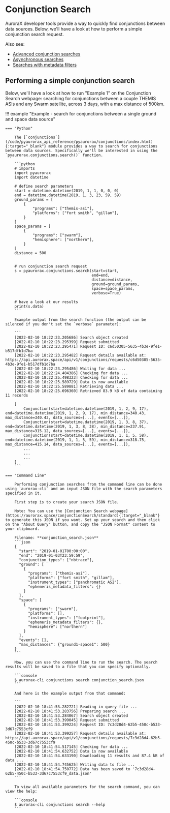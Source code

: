 # Conjunction Search

AuroraX developer tools provide a way to quickly find conjunctions between data sources. Below, we'll have a look at how to perform a simple conjunction search request.

Also see:

* [Advanced conjunction searches](/code/advanced_usage/advanced_conjunctions/)
* [Asynchronous searches](/code/advanced_usage/asynchronous_search/)
* [Searches with metadata filters](/code/advanced_usage/searches_with_metadata_filters/)

## Performing a simple conjunction search

Below, we'll have a look at how to run "Example 1" on the Conjunction Search webpage: searching for conjunctions between a couple THEMIS ASIs and any Swarm satellite, across 3 days, with a max distance of 500km.

!!! example "Example - search for conjunctions between a single ground and space data source"

    === "Python"

        The [`conjunctions`](/code/pyaurorax_api_reference/pyaurorax/conjunctions/index.html){:target="_blank"} module provides a way to search for conjunctions between data sources. Specifically we'll be interested in using the `pyaurorax.conjunctions.search()` function.

        ```python
        # imports
        import pyaurorax
        import datetime

        # define search parameters
        start = datetime.datetime(2019, 1, 1, 0, 0, 0)
        end = datetime.datetime(2019, 1, 3, 23, 59, 59)
        ground_params = [
            {
                "programs": ["themis-asi"],
                "platforms": ["fort smith", "gillam"],
            }
        ]
        space_params = [
            {
                "programs": ["swarm"],
                "hemisphere": ["northern"],
            }
        ]
        distance = 500


        # run conjunction search request
        s = pyaurorax.conjunctions.search(start=start,
                                          end=end,
                                          distance=distance,
                                          ground=ground_params,
                                          space=space_params,
                                          verbose=True)

        # have a look at our results
        print(s.data)
        ```

        Example output from the search function (the output can be silenced if you don't set the `verbose` parameter):

        ```
        [2022-02-10 18:22:23.205686] Search object created
        [2022-02-10 18:22:23.295399] Request submitted
        [2022-02-10 18:22:23.295471] Request ID: c6d50305-5635-4b3e-9fe1-b517dfb1d7ba
        [2022-02-10 18:22:23.295482] Request details available at: https://api.aurorax.space/api/v1/conjunctions/requests/c6d50305-5635-4b3e-9fe1-b517dfb1d7ba
        [2022-02-10 18:22:23.295486] Waiting for data ...
        [2022-02-10 18:22:24.404386] Checking for data ...
        [2022-02-10 18:22:25.498323] Checking for data ...
        [2022-02-10 18:22:25.589729] Data is now available
        [2022-02-10 18:22:25.589881] Retrieving data ...
        [2022-02-10 18:22:25.696360] Retrieved 83.9 kB of data containing 11 records

        [
            Conjunction(start=datetime.datetime(2019, 1, 2, 9, 17), end=datetime.datetime(2019, 1, 2, 9, 17), min_distance=340.43, max_distance=340.43, data_sources=[...], events=[...]), 
            Conjunction(start=datetime.datetime(2019, 1, 3, 8, 37), end=datetime.datetime(2019, 1, 3, 8, 38), min_distance=237.91, max_distance=315.12, data_sources=[...], events=[...]), 
            Conjunction(start=datetime.datetime(2019, 1, 1, 5, 58), end=datetime.datetime(2019, 1, 1, 5, 59), min_distance=318.75, max_distance=415.14, data_sources=[...], events=[...]),
            ...
            ...
            ...
        ]
        ```

    === "Command Line"

        Performing conjunction searches from the command line can be done using `aurorax-cli` and an input JSON file with the search parameters specified in it.

        First step is to create your search JSON file.

        Note: You can use the [Conjunction Search webpage](https://aurorax.space/conjunctionSearch/standard){:target="_blank"} to generate this JSON if you want. Set up your search and then click on the "About Query" button, and copy the "JSON Format" content to your clipboard.

        Filename: **conjunction_search.json**
        ```json
        {
          "start": "2019-01-01T00:00:00",
          "end": "2019-01-03T23:59:59",
          "conjunction_types": ["nbtrace"],
          "ground": [
            {
              "programs": ["themis-asi"],
              "platforms": ["fort smith", "gillam"],
              "instrument_types": ["panchromatic ASI"],
              "ephemeris_metadata_filters": {}
            }
          ],
          "space": [
            {
              "programs": ["swarm"],
              "platforms": [],
              "instrument_types": ["footprint"],
              "ephemeris_metadata_filters": {},
              "hemisphere": ["northern"]
            }
          ],
          "events": [],
          "max_distances": {"ground1-space1": 500}
        }
        ```

        Now, you can use the command line to run the search. The search results will be saved to a file that you can specify optionally.

        ```console
        $ aurorax-cli conjunctions search conjunction_search.json
        ```

        And here is the example output from that command:

        ```
        [2022-02-10 18:41:53.282721] Reading in query file ...
        [2022-02-10 18:41:53.283756] Preparing search ...
        [2022-02-10 18:41:53.284067] Search object created
        [2022-02-10 18:41:53.399045] Request submitted
        [2022-02-10 18:41:53.399224] Request ID: 7c3d28d4-62b5-450c-b533-3d67c7553cf9
        [2022-02-10 18:41:53.399257] Request details available at: https://api.aurorax.space/api/v1/conjunctions/requests/7c3d28d4-62b5-450c-b533-3d67c7553cf9
        [2022-02-10 18:41:54.517145] Checking for data ...
        [2022-02-10 18:41:54.632752] Data is now available
        [2022-02-10 18:41:54.633190] Downloading 11 results and 87.4 kB of data ...
        [2022-02-10 18:41:54.745625] Writing data to file ...
        [2022-02-10 18:41:54.750772] Data has been saved to '7c3d28d4-62b5-450c-b533-3d67c7553cf9_data.json'
        ```

        To view all available parameters for the search command, you can view the help:

        ```console
        $ aurorax-cli conjunctions search --help
        ```
